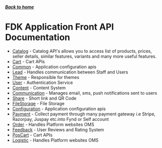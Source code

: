 ##### [Back to home](../../README.md)

# FDK Application Front API Documentation


* [Catalog](CATALOG.md) - Catalog API's allows you to access list of products, prices, seller details, similar features, variants and many more useful features.  
* [Cart](CART.md) - Cart APIs 
* [Common](COMMON.md) - Application configuration apis 
* [Lead](LEAD.md) - Handles communication between Staff and Users 
* [Theme](THEME.md) - Responsible for themes 
* [User](USER.md) - Authentication Service 
* [Content](CONTENT.md) - Content System 
* [Communication](COMMUNICATION.md) - Manages email, sms, push notifications sent to users 
* [Share](SHARE.md) - Short link and QR Code 
* [FileStorage](FILESTORAGE.md) - File Storage 
* [Configuration](CONFIGURATION.md) - Application configuration apis 
* [Payment](PAYMENT.md) - Collect payment through many payment gateway i.e Stripe, Razorpay, Juspay etc.into Fynd or Self account 
* [Order](ORDER.md) - Handles Platform websites OMS 
* [Feedback](FEEDBACK.md) - User Reviews and Rating System 
* [PosCart](POSCART.md) - Cart APIs 
* [Logistic](LOGISTIC.md) - Handles Platform websites OMS 

